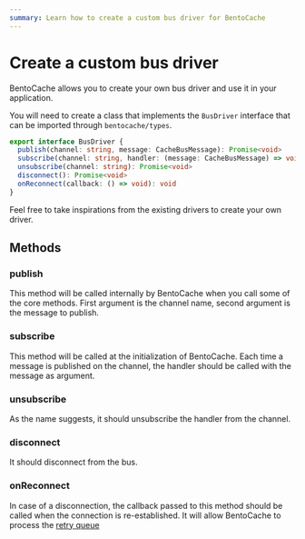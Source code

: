 ```yaml
---
summary: Learn how to create a custom bus driver for BentoCache
---
```


# Create a custom bus driver

BentoCache allows you to create your own bus driver and use it in your application.

You will need to create a class that implements the `BusDriver` interface that can be imported through `bentocache/types`.

```ts
export interface BusDriver {
  publish(channel: string, message: CacheBusMessage): Promise<void>
  subscribe(channel: string, handler: (message: CacheBusMessage) => void): Promise<void>
  unsubscribe(channel: string): Promise<void>
  disconnect(): Promise<void>
  onReconnect(callback: () => void): void
}
```

Feel free to take inspirations from the existing drivers to create your own driver.

## Methods 

### publish

This method will be called internally by BentoCache when you call some of the core methods.
First argument is the channel name, second argument is the message to publish. 

### subscribe

This method will be called at the initialization of BentoCache. Each time a message is published on the channel, the handler should be called with the message as argument.

### unsubscribe

As the name suggests, it should unsubscribe the handler from the channel.

### disconnect

It should disconnect from the bus.

### onReconnect

In case of a disconnection, the callback passed to this method should be called when the connection is re-established. It will allow BentoCache to process the [retry queue](../multi_tier.md#retry-queue-strategy)
